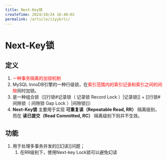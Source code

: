 ```yaml
---
title: Next-Key锁
createTime: 2024/10/24 16:40:02
permalink: /article/i1yykrlc/
---
```

# Next-Key锁
## 定义
1. <font color="#ff0000">一种事务隔离的加锁机制</font>
2. MySQL InnoDB引擎的一种行级锁，在<font color="#ff0000">索引范围内的索引记录和索引之间的间隙</font>同时加锁。
3. 是一种组合锁（[[行锁#记录锁（ 记录锁 Record Lock ）|记录锁]] + [[行锁#间隙锁（ 间隙锁 Gap Lock ）|间隙锁]]）
4. **Next-Key锁** 主要用于实现 **可重复读（Repeatable Read, RR）** 隔离级别，而在 **读已提交（Read Committed, RC）** 隔离级别下则并不生效。

## 功能
1. 用于处理多事务并发的[[幻读]]问题；
	1. 在RR级别下，使用Next-key Lock锁可以避免幻读